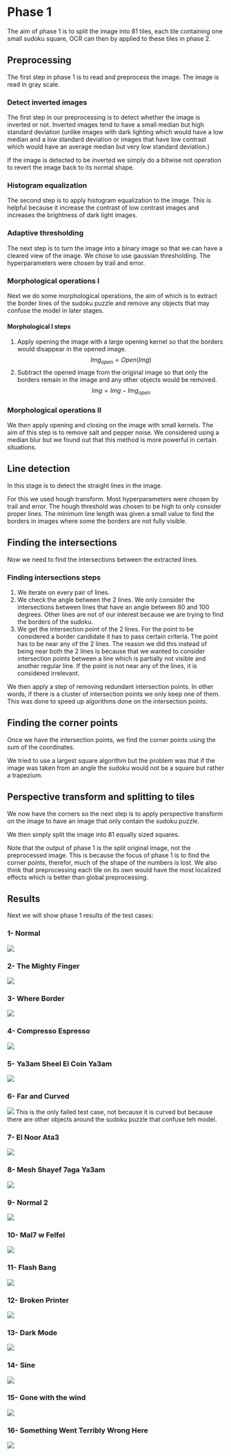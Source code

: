 # Phase 1

The aim of phase 1 is to split the image into 81 tiles, each tile containing one small sudoku square, OCR can then by applied to these tiles in phase 2.

## Preprocessing

The first step in phase 1 is to read and preprocess the image. The image is read in gray scale.

### Detect inverted images

The first step in our preprocessing is to detect whether the image is inverted or not. Inverted images tend to have a small median but high standard deviation (unlike images with dark lighting which would have a low median and a low standard deviation or images that have low contrast which would have an average median but very low standard deviation.)

If the image is detected to be inverted we simply do a bitwise not operation to revert the image back to its normal shape.

### Histogram equalization

The second step is to apply histogram equalization to the image. This is helpful because it increase the contrast of low contrast images and increases the brightness of dark light images.

### Adaptive thresholding

The next step is to turn the image into a binary image so that we can have a cleared view of the image. We chose to use gaussian thresholding. The hyperparameters were chosen by trail and error.

### Morphological operations I

Next we do some morphological operations, the aim of which is to extract the border lines of the sudoku puzzle and remove any objects that may confuse the model in later stages.

#### Morphological I steps

1. Apply opening the image with a large opening kernel so that the borders would disappear in the opened image. $$Img_{open} = Open(Img)$$
2. Subtract the opened image from the original image so that only the borders remain in the image and any other objects would be removed. $$Img = Img - Img_{open}$$

### Morphological operations II

We then apply opening and closing on the image with small kernels. The aim of this step is to remove salt and pepper noise. We considered using a median blur but we found out that this method is more powerful in certain situations.

## Line detection

In this stage is to detect the straight lines in the image.

For this we used hough transform. Most hyperparameters were chosen by trail and error. The hough threshold was chosen to be high to only consider proper lines. The minimum line length was given a small value to find the borders in images where some the borders are not fully visible.

## Finding the intersections

Now we need to find the intersections between the extracted lines.

### Finding intersections steps

1. We iterate on every pair of lines.
2. We check the angle between the 2 lines. We only consider the intersections between lines that have an angle between 80 and 100 degrees. Other lines are not of our interest because we are trying to find the borders of the sudoku.
3. We get the intersection point of the 2 lines. For the point to be considered a border candidate it has to pass certain criteria. The point has to be near any of the 2 lines. The reason we did this instead of being near both the 2 lines is because that we wanted to consider intersection points between a line which is partially not visible and another regular line. If the point is not near any of the lines, it is considered irrelevant.

We then apply a step of removing redundant intersection points. In other words, if there is a cluster of intersection points we only keep one of them. This was done to speed up algorithms done on the intersection points.

## Finding the corner points

Once we have the intersection points, we find the corner points using the sum of the coordinates.

We tried to use a largest square algorithm but the problem was that if the image was taken from an angle the sudoku would not be a square but rather a trapezium.

## Perspective transform and splitting to tiles

We now have the corners so the next step is to apply perspective transform on the image to have an image that only contain the sudoku puzzle.

We then simply split the image into 81 equally sized squares.

Note that the output of phase 1 is the split original image, not the preprocessed image. This is because the focus of phase 1 is to find the corner points, therefor, much of the shape of the numbers is lost. We also think that preprocessing each tile on its own would have the most localized effects which is better than global preprocessing.

## Results

Next we will show phase 1 results of the test cases:

### 1- Normal

![](./phase-1-results/01-Normal.jpg)

### 2- The Mighty Finger

![](./phase-1-results/02-TheMightyFinger.jpg)

### 3- Where Border

![](./phase-1-results/03-WhereBorder.jpg)

### 4- Compresso Espresso 

![](./phase-1-results/04-CompressoEspresso.jpg)

### 5- Ya3am Sheel El Coin Ya3am

![](./phase-1-results/05-Ya3amSheel2elCoinYa3am.jpg)

### 6- Far and Curved

![](./phase-1-results/06-FarAndCurved.jpg)
This is the only failed test case, not because it is curved but because there are other objects around the sudoku puzzle that confuse teh model.

### 7- El Noor Ata3

![](./phase-1-results/07-2elNoor2ata3.jpg)

### 8- Mesh Shayef 7aga Ya3am

![](./phase-1-results/08-MeshShayef7agaYa3am.jpg)

### 9- Normal 2

![](./phase-1-results/09-Normal2.jpg)

### 10- Mal7 w Felfel

![](./phase-1-results/10-Mal7wFelfel.jpg)

### 11- Flash Bang

![](./phase-1-results/11-FlashBang.jpg)

### 12- Broken Printer

![](./phase-1-results/12-BrokenPrinter.jpg)

### 13- Dark Mode

![](./phase-1-results/13-DarkMode.jpg)

### 14- Sine

![](./phase-1-results/14-Sine.jpg)

### 15- Gone with the wind

![](./phase-1-results/15-GoneWithTheWind.jpg)

### 16- Something Went Terribly Wrong Here

![](./phase-1-results/16-SomethingWentTerriblyWrongHere.jpg)
